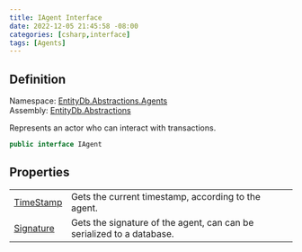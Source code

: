 ```yaml
---
title: IAgent Interface
date: 2022-12-05 21:45:58 -08:00
categories: [csharp,interface]
tags: [Agents]
---
```


## Definition
Namespace: <a href='/posts/csharp.namespace.entitydb.abstractions.agents/'>EntityDb.Abstractions.Agents</a><br />
Assembly: <a href='/posts/csharp.assembly.entitydb.abstractions/'>EntityDb.Abstractions</a><br />

Represents an actor who can interact with transactions.

```cs
public interface IAgent
```
## Properties
<table><tr><td><!--/posts/csharp.notimplemented.entitydb.abstractions.agents.iagent.timestamp/--><a href='#'>TimeStamp</a></td><td>
Gets the current timestamp, according to the agent.
</td></tr><tr><td><!--/posts/csharp.notimplemented.entitydb.abstractions.agents.iagent.signature/--><a href='#'>Signature</a></td><td>
Gets the signature of the agent, can can be serialized to a database.
</td></tr></table>
